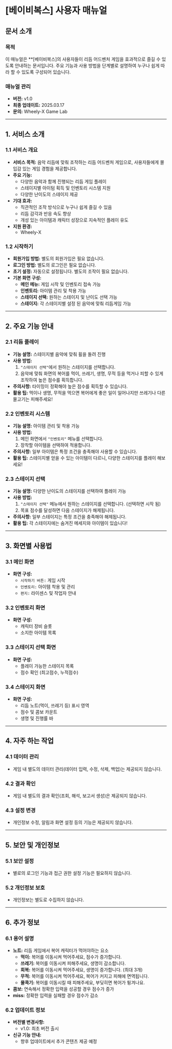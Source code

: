 # [베이비복스] 사용자 매뉴얼

## 문서 소개

### 목적
이 매뉴얼은 **[베이비복스]의 사용자들이 리듬 어드벤처 게임을 효과적으로 즐길 수 있도록 안내하는 문서입니다. 주요 기능과 사용 방법을 단계별로 설명하여 누구나 쉽게 따라 할 수 있도록 구성되어 있습니다.

### 매뉴얼 관리
- **버전:** v1.0
- **최종 업데이트:** 2025.03.17
- **문의:** Wheely-X Game Lab

---

## 1. 서비스 소개

### 1.1 서비스 개요
- **서비스 목적:** 음악 리듬에 맞춰 조작하는 리듬 어드벤처 게임으로, 사용자들에게 몰입감 있는 게임 경험을 제공합니다.
- **주요 기능:**
  - 다양한 음악과 함께 진행되는 리듬 게임 플레이
  - 스테이지별 아이텀 획득 및 인벤토리 시스템 지원
  - 다양한 난이도의 스테이지 제공
- **기대 효과:**
  - 직관적인 조작 방식으로 누구나 쉽게 즐길 수 있음
  - 리듬 감각과 반응 속도 향상
  - 개성 있는 아이템과 캐릭터 성장으로 지속적인 플레이 유도
- **지원 환경:**
  - Wheely-X

### 1.2 시작하기
- **회원가입 방법:** 별도의 회원가입은 필요 없습니다.
- **로그인 방법:** 별도의 로그인은 필요 없습니다.
- **초기 설정:** 자동으로 설정됩니다. 별도의 조작이 필요 없습니다.
- **기본 화면 구성:**
  - **메인 메뉴:** 게임 시작 및 인벤토리 접속 가능
  - **인벤토리:** 아이템 관리 및 착용 가능
  - **스테이지 선택:** 원하는 스테이지 및 난이도 선택 가능
  - **스테이지:** 각 스테이지별 설정 된 음악에 맞춰 리듬게임 가능

---

## 2. 주요 기능 안내

### 2.1 리듬 플레이
- **기능 설명:** 스테이지별 음악에 맞춰 휠을 돌려 진행
- **사용 방법:**
  1. `"스테이지 선택"`에서 원하는 스테이지를 선택합니다.
  2. 음악에 맞춰 화면의 복어를 먹이, 쓰레기, 생명, 무적 등을 먹거나 피할 수 있게 조작하여 높은 점수를 획득합니다.
- **주의사항:** 타이밍이 정확해야 높은 점수를 획득할 수 있습니다.
- **활용 팁:** 먹이나 생명, 무적을 먹으면 복어에게 좋은 일이 일어나지만 쓰레기나 다른 물고기는 피해주세요!

### 2.2 인벤토리 시스템
- **기능 설명:** 아이템 관리 및 착용 가능
- **사용 방법:**
  1. 메인 화면에서 `"인벤토리"` 메뉴를 선택합니다.
  2. 장착할 아이템을 선택하여 적용합니다.
- **주의사항:** 일부 아이템은 특정 조건을 충족해야 사용할 수 있습니다.
- **활용 팁:** 스테이지별 얻을 수 있는 아이템이 다르니, 다양한 스테이지를 플레이 해보세요!

### 2.3 스테이지 선택
- **기능 설명:** 다양한 난이도의 스테이지를 선택하여 플레이 가능
- **사용 방법:**
  1. `"스테이지 선택"` 메뉴에서 원하는 스테이지를 선택합니다. (선택하면 시작 됨)
  2. 목표 점수를 달성하면 다음 스테이지가 해제됩니다.
- **주의사항:** 일부 스테이지는 특정 조건을 충족해야 해제됩니다.
- **활용 팁:** 각 스테이지에는 숨겨진 메세지와 아이템이 있습니다!

---

## 3. 화면별 사용법

### 3.1 메인 화면
- **화면 구성:**
  - `시작하기 버튼:` 게임 시작
  - `인벤토리:` 아이템 착용 및 관리
  - `편지:` 라이센스 및 작업자 안내

### 3.2 인벤토리 화면
- **화면 구성:**
  - 캐릭터 장비 슬롯
  - 소지한 아이템 목록

### 3.3 스테이지 선택 화면
- **화면 구성:**
  - 플레이 가능한 스테이지 목록
  - 점수 확인 (최고점수, 누적점수)

### 3.4 스테이지 화면
- **화면 구성:**
  - 리듬 노트(먹이, 쓰레기 등) 표시 영역
  - 점수 및 콤보 카운트
  - 생명 및 진행률 바

---

## 4. 자주 하는 작업

### 4.1 데이터 관리
- 게임 내 별도의 데이터 관리(데이터 입력, 수정, 삭제, 백업)는 제공되지 않습니다.

### 4.2 결과 확인
- 게임 내 별도의 결과 확인(조회, 해석, 보고서 생성)은 제공되지 않습니다.

### 4.3 설정 변경
- 개인정보 수정, 알림과 화면 설정 등의 기능은 제공되지 않습니다.

---

## 5. 보안 및 개인정보

### 5.1 보안 설정
- 별로의 로그인 기능과 접근 권한 설정 기능은 필요하지 않습니다. 

### 5.2 개인정보 보호
- 개인정보는 별도로 수집하지 않습니다.

---

## 6. 추가 정보

### 6.1 용어 설명
- **노트:** 리듬 게임에서 복어 캐릭터가 먹어야하는 요소
	- **먹이:** 복어를 이동시켜 먹어주세요, 점수가 증가합니다.
	- **쓰레기:** 복어를 이동시켜 피해주세요, 생명이 감소합니다.
	- **회복:** 복어를 이동시켜 먹어주세요, 생명이 증가합니다. (최대 3개)
	- **무적:** 복어를 이동시켜 먹어주세요, 복어가 커지고 피해에 면역됩니다.
	- **물콕기:** 복어를 이동시킬 때 피해주세요, 부딪히면 복어가 튕겨나요.
- **콤보:** 연속해서 정확한 입력을 성공할 경우 점수가 증가
- **miss:** 정확한 입력을 실패할 경우 점수가 감소


### 6.2 업데이트 정보
- **버전별 변경사항:**
  - v1.0: 최초 버전 출시
- **신규 기능 안내:**
  - 향후 업데이트에서 추가 콘텐츠 제공 예정
